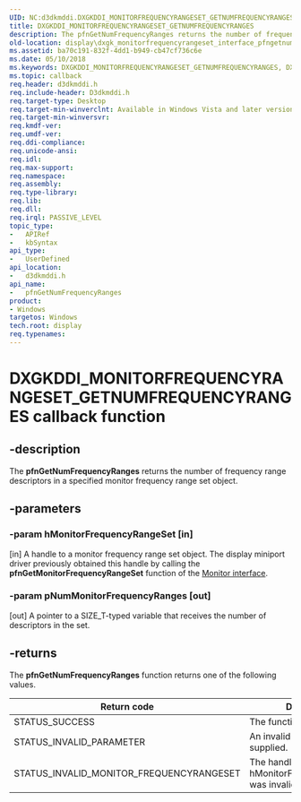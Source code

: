 ```yaml
---
UID: NC:d3dkmddi.DXGKDDI_MONITORFREQUENCYRANGESET_GETNUMFREQUENCYRANGES
title: DXGKDDI_MONITORFREQUENCYRANGESET_GETNUMFREQUENCYRANGES
description: The pfnGetNumFrequencyRanges returns the number of frequency range descriptors in a specified monitor frequency range set object.
old-location: display\dxgk_monitorfrequencyrangeset_interface_pfngetnumfrequencyranges.htm
ms.assetid: ba70c191-832f-4dd1-b949-cb47cf736c6e
ms.date: 05/10/2018
ms.keywords: DXGKDDI_MONITORFREQUENCYRANGESET_GETNUMFREQUENCYRANGES, DXGKDDI_MONITORFREQUENCYRANGESET_GETNUMFREQUENCYRANGES callback, VidPnFunctions_9840ad40-d098-4215-b3da-2de345970fe6.xml, d3dkmddi/pfnGetNumFrequencyRanges, display.dxgk_monitorfrequencyrangeset_interface_pfngetnumfrequencyranges, pfnGetNumFrequencyRanges, pfnGetNumFrequencyRanges callback function [Display Devices]
ms.topic: callback
req.header: d3dkmddi.h
req.include-header: D3dkmddi.h
req.target-type: Desktop
req.target-min-winverclnt: Available in Windows Vista and later versions of the Windows operating systems.
req.target-min-winversvr: 
req.kmdf-ver: 
req.umdf-ver: 
req.ddi-compliance: 
req.unicode-ansi: 
req.idl: 
req.max-support: 
req.namespace: 
req.assembly: 
req.type-library: 
req.lib: 
req.dll: 
req.irql: PASSIVE_LEVEL
topic_type:
-	APIRef
-	kbSyntax
api_type:
-	UserDefined
api_location:
-	d3dkmddi.h
api_name:
-	pfnGetNumFrequencyRanges
product:
- Windows
targetos: Windows
tech.root: display
req.typenames: 
---
```


# DXGKDDI_MONITORFREQUENCYRANGESET_GETNUMFREQUENCYRANGES callback function


## -description


The <b>pfnGetNumFrequencyRanges</b> returns the number of frequency range descriptors in a specified monitor frequency range set object.


## -parameters




### -param hMonitorFrequencyRangeSet [in]

[in] A handle to a monitor frequency range set object. The display miniport driver previously obtained this handle by calling the <b>pfnGetMonitorFrequencyRangeSet</b> function of the <a href="https://msdn.microsoft.com/library/windows/hardware/ff568433">Monitor interface</a>. 


### -param pNumMonitorFrequencyRanges [out]

[out] A pointer to a SIZE_T-typed variable that receives the number of descriptors in the set.


## -returns



The <b>pfnGetNumFrequencyRanges</b> function returns one of the following values.

|Return code|Description|
|--- |--- |
|STATUS_SUCCESS|The function succeeded.|
|STATUS_INVALID_PARAMETER|An invalid parameter was supplied.|
|STATUS_INVALID_MONITOR_FREQUENCYRANGESET|The handle supplied in hMonitorFrequencyRangeSet was invalid.|


